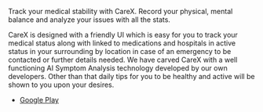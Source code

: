 Track your medical stability with CareX. Record your physical, mental balance and analyze your issues with all the stats.

CareX is designed with a friendly UI which is easy for you to track your medical status along with linked to medications and hospitals in active status in your surrounding by location in case of an emergency to be contacted or further details needed. We have carved CareX with a well functioning AI Symptom Analysis technology developed by our own developers. Other than that daily tips for you to be healthy and active will be shown to you upon your desires.

- [Google Play](https://play.google.com/store/apps/details?id=codes.sathsara.carex)
